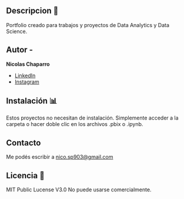 ## Descripcion 📝
Portfolio creado para trabajos y proyectos de Data Analytics y Data Science.
## Autor -
**Nicolas Chaparro**

* [LinkedIn](https://www.linkedin.com/in/nicolas-chaparro-012aa325a/)
* [Instagram](https://www.instagram.com/cn_solucionesinformaticas/)

## Instalación 📊
Estos proyectos no necesitan de instalación. Simplemente acceder a la carpeta o hacer doble clic en los archivos .pbix o .ipynb.

## Contacto
Me podés escribir a nico.sp903@gmail.com

## Licencia 📃
MIT Public Lucense V3.0
No puede usarse comercialmente.
